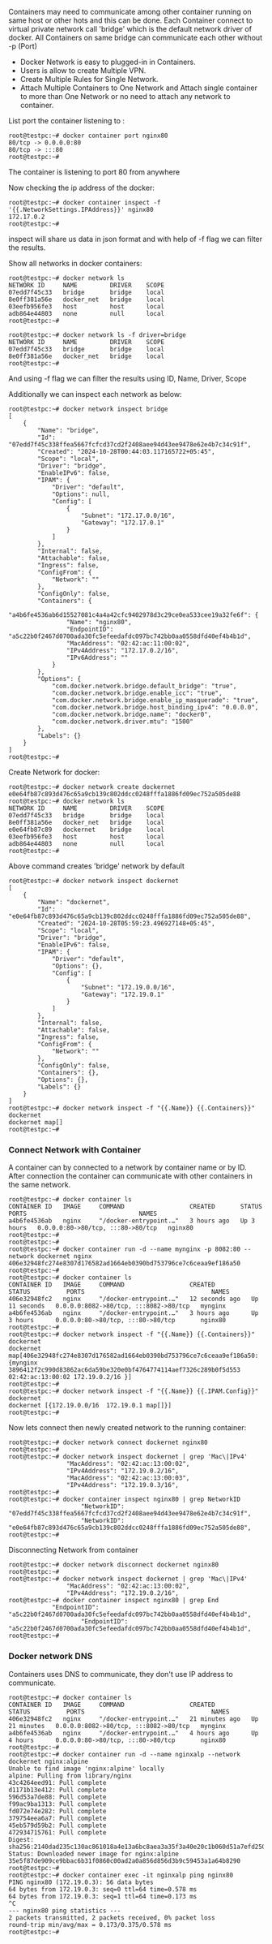 Containers may need to communicate among other container running on same host or other hots and this can be done. Each Container connect to virtual private network call 'bridge' which is the default network driver of docker. All Containers on same bridge can communicate each other without -p (Port) 
* Docker Network is easy to plugged-in in Containers.
* Users is allow to create Multiple VPN.
* Create Multiple Rules for Single Network.
* Attach Multiple Containers to One Network and Attach single container to more than One Network or no need to attach any network to container.

List port the container listening to :
```
root@testpc:~# docker container port nginx80
80/tcp -> 0.0.0.0:80
80/tcp -> :::80
root@testpc:~#
```
The container is listening to port 80 from anywhere

Now checking the ip address of the docker:
```
root@testpc:~# docker container inspect -f '{{.NetworkSettings.IPAddress}}' nginx80
172.17.0.2
root@testpc:~#
```
inspect will share us data in json format and with help of -f flag we can filter the results.

Show all networks in docker containers:
```
root@testpc:~# docker network ls
NETWORK ID     NAME         DRIVER    SCOPE
07edd7f45c33   bridge       bridge    local
8e0ff381a56e   docker_net   bridge    local
03eefb956fe3   host         host      local
adb864e44803   none         null      local
root@testpc:~#

root@testpc:~# docker network ls -f driver=bridge
NETWORK ID     NAME         DRIVER    SCOPE
07edd7f45c33   bridge       bridge    local
8e0ff381a56e   docker_net   bridge    local
root@testpc:~#
```
And using -f flag we can filter the results using ID, Name, Driver, Scope

Additionally we can inspect each network as below:
```
root@testpc:~# docker network inspect bridge
[
    {
        "Name": "bridge",
        "Id": "07edd7f45c338ffea5667fcfcd37cd2f2408aee94d43ee9478e62e4b7c34c91f",
        "Created": "2024-10-28T00:44:03.117165722+05:45",
        "Scope": "local",
        "Driver": "bridge",
        "EnableIPv6": false,
        "IPAM": {
            "Driver": "default",
            "Options": null,
            "Config": [
                {
                    "Subnet": "172.17.0.0/16",
                    "Gateway": "172.17.0.1"
                }
            ]
        },
        "Internal": false,
        "Attachable": false,
        "Ingress": false,
        "ConfigFrom": {
            "Network": ""
        },
        "ConfigOnly": false,
        "Containers": {
            "a4b6fe4536ab6d15527081c4a4a42cfc9402978d3c29ce0ea533cee19a32fe6f": {
                "Name": "nginx80",
                "EndpointID": "a5c22b0f2467d0700ada30fc5efeedafdc097bc742bb0aa0558dfd40ef4b4b1d",
                "MacAddress": "02:42:ac:11:00:02",
                "IPv4Address": "172.17.0.2/16",
                "IPv6Address": ""
            }
        },
        "Options": {
            "com.docker.network.bridge.default_bridge": "true",
            "com.docker.network.bridge.enable_icc": "true",
            "com.docker.network.bridge.enable_ip_masquerade": "true",
            "com.docker.network.bridge.host_binding_ipv4": "0.0.0.0",
            "com.docker.network.bridge.name": "docker0",
            "com.docker.network.driver.mtu": "1500"
        },
        "Labels": {}
    }
]
root@testpc:~#
```

Create Network for docker:
```
root@testpc:~# docker network create dockernet
e0e64fb87c893d476c65a9cb139c802ddcc0248fffa1886fd09ec752a505de88
root@testpc:~# docker network ls
NETWORK ID     NAME         DRIVER    SCOPE
07edd7f45c33   bridge       bridge    local
8e0ff381a56e   docker_net   bridge    local
e0e64fb87c89   dockernet    bridge    local
03eefb956fe3   host         host      local
adb864e44803   none         null      local
root@testpc:~#
```
Above command creates 'bridge' network by default 

```
root@testpc:~# docker network inspect dockernet
[
    {
        "Name": "dockernet",
        "Id": "e0e64fb87c893d476c65a9cb139c802ddcc0248fffa1886fd09ec752a505de88",
        "Created": "2024-10-28T05:59:23.496927148+05:45",
        "Scope": "local",
        "Driver": "bridge",
        "EnableIPv6": false,
        "IPAM": {
            "Driver": "default",
            "Options": {},
            "Config": [
                {
                    "Subnet": "172.19.0.0/16",
                    "Gateway": "172.19.0.1"
                }
            ]
        },
        "Internal": false,
        "Attachable": false,
        "Ingress": false,
        "ConfigFrom": {
            "Network": ""
        },
        "ConfigOnly": false,
        "Containers": {},
        "Options": {},
        "Labels": {}
    }
]
root@testpc:~# docker network inspect -f "{{.Name}} {{.Containers}}" dockernet
dockernet map[]
root@testpc:~#
```

### Connect Network with Container
A container can by connected to a network by container name or by ID. After connection the container can communicate with other containers in the same network.

```
root@testpc:~# docker container ls
CONTAINER ID   IMAGE     COMMAND                  CREATED       STATUS       PORTS                               NAMES
a4b6fe4536ab   nginx     "/docker-entrypoint.…"   3 hours ago   Up 3 hours   0.0.0.0:80->80/tcp, :::80->80/tcp   nginx80
root@testpc:~#
root@testpc:~#
root@testpc:~# docker container run -d --name mynginx -p 8082:80 --network dockernet nginx
406e32948fc274e8307d176582ad1664eb0390bd753796ce7c6ceaa9ef186a50
root@testpc:~#
root@testpc:~# docker container ls
CONTAINER ID   IMAGE     COMMAND                  CREATED          STATUS          PORTS                                   NAMES
406e32948fc2   nginx     "/docker-entrypoint.…"   12 seconds ago   Up 11 seconds   0.0.0.0:8082->80/tcp, :::8082->80/tcp   mynginx
a4b6fe4536ab   nginx     "/docker-entrypoint.…"   3 hours ago      Up 3 hours      0.0.0.0:80->80/tcp, :::80->80/tcp       nginx80
root@testpc:~#
root@testpc:~# docker network inspect -f "{{.Name}} {{.Containers}}" dockernet
dockernet map[406e32948fc274e8307d176582ad1664eb0390bd753796ce7c6ceaa9ef186a50:{mynginx 3896412f2c990d83862ac6da59be320e0bf4764774114aef7326c289b0f5d553 02:42:ac:13:00:02 172.19.0.2/16 }]
root@testpc:~#
root@testpc:~# docker network inspect -f "{{.Name}} {{.IPAM.Config}}" dockernet
dockernet [{172.19.0.0/16  172.19.0.1 map[]}]
root@testpc:~#
```

Now lets connect then newly created network to the running container:
```
root@testpc:~# docker network connect dockernet nginx80
root@testpc:~#
root@testpc:~# docker network inspect dockernet | grep 'Mac\|IPv4'
                "MacAddress": "02:42:ac:13:00:02",
                "IPv4Address": "172.19.0.2/16",
                "MacAddress": "02:42:ac:13:00:03",
                "IPv4Address": "172.19.0.3/16",
root@testpc:~#
root@testpc:~# docker container inspect nginx80 | grep NetworkID
                    "NetworkID": "07edd7f45c338ffea5667fcfcd37cd2f2408aee94d43ee9478e62e4b7c34c91f",
                    "NetworkID": "e0e64fb87c893d476c65a9cb139c802ddcc0248fffa1886fd09ec752a505de88",
root@testpc:~#
```

Disconnecting Network from container
```
root@testpc:~# docker network disconnect dockernet nginx80
root@testpc:~#
root@testpc:~# docker network inspect dockernet | grep 'Mac\|IPv4'
                "MacAddress": "02:42:ac:13:00:02",
                "IPv4Address": "172.19.0.2/16",
root@testpc:~# docker container inspect nginx80 | grep End
            "EndpointID": "a5c22b0f2467d0700ada30fc5efeedafdc097bc742bb0aa0558dfd40ef4b4b1d",
                    "EndpointID": "a5c22b0f2467d0700ada30fc5efeedafdc097bc742bb0aa0558dfd40ef4b4b1d",
root@testpc:~#
```

### Docker network DNS
Containers uses DNS to communicate, they don't use IP address to communicate.
```
root@testpc:~# docker container ls
CONTAINER ID   IMAGE     COMMAND                  CREATED          STATUS          PORTS                                   NAMES
406e32948fc2   nginx     "/docker-entrypoint.…"   21 minutes ago   Up 21 minutes   0.0.0.0:8082->80/tcp, :::8082->80/tcp   mynginx
a4b6fe4536ab   nginx     "/docker-entrypoint.…"   4 hours ago      Up 4 hours      0.0.0.0:80->80/tcp, :::80->80/tcp       nginx80
root@testpc:~#
root@testpc:~# docker container run -d --name nginxalp --network dockernet nginx:alpine
Unable to find image 'nginx:alpine' locally
alpine: Pulling from library/nginx
43c4264eed91: Pull complete
d1171b13e412: Pull complete
596d53a7de88: Pull complete
f99ac9ba1313: Pull complete
fd072e74e282: Pull complete
379754eea6a7: Pull complete
45eb579d59b2: Pull complete
472934715761: Pull complete
Digest: sha256:2140dad235c130ac861018a4e13a6bc8aea3a35f3a40e20c1b060d51a7efd250
Status: Downloaded newer image for nginx:alpine
35e5f87de909ce9bbac6b31f0860c00ad2a0a856d856d3b9c59453a1a64b8290
root@testpc:~#
root@testpc:~# docker container exec -it nginxalp ping nginx80
PING nginx80 (172.19.0.3): 56 data bytes
64 bytes from 172.19.0.3: seq=0 ttl=64 time=0.578 ms
64 bytes from 172.19.0.3: seq=1 ttl=64 time=0.173 ms
^C
--- nginx80 ping statistics ---
2 packets transmitted, 2 packets received, 0% packet loss
round-trip min/avg/max = 0.173/0.375/0.578 ms
root@testpc:~#
```

